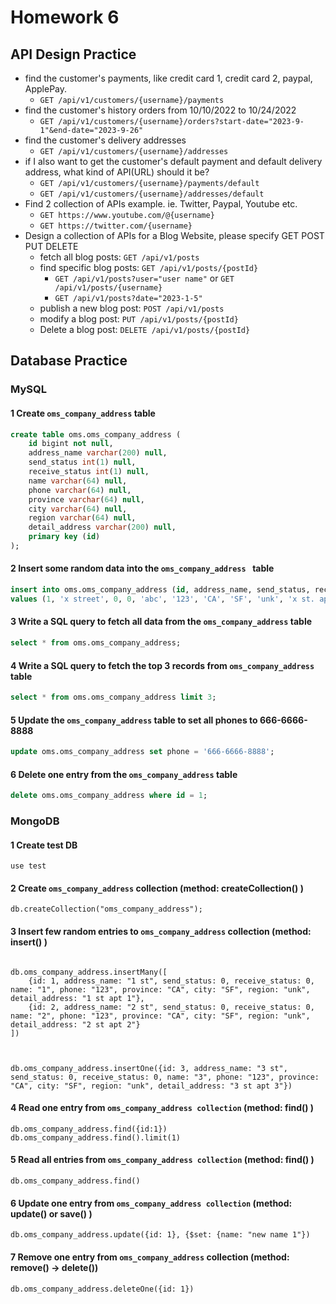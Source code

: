 # Homework 6



## API Design Practice



- find the customer's payments, like credit card 1, credit card 2, paypal, ApplePay.
  - `GET /api/v1/customers/{username}/payments`
- find the customer's history orders from 10/10/2022 to 10/24/2022
  - `GET /api/v1/customers/{username}/orders?start-date="2023-9-1"&end-date="2023-9-26"`
- find the customer's delivery addresses
  - `GET /api/v1/customers/{username}/addresses`
- if I also want to get the customer's default payment and default delivery address, what kind of API(URL) should it be?
  - `GET /api/v1/customers/{username}/payments/default`
  - `GET /api/v1/customers/{username}/addresses/default`
- Find 2 collection of APIs example. ie. Twitter, Paypal, Youtube etc.
  - `GET https://www.youtube.com/@{username}`
  - `GET https://twitter.com/{username}`
- Design a collection of APIs for a Blog Website, please specify GET POST PUT DELETE
  - fetch all blog posts: `GET /api/v1/posts`
  - find specific blog posts: `GET /api/v1/posts/{postId}`
    - `GET /api/v1/posts?user="user name"` or `GET /api/v1/posts/{username}`
    - `GET /api/v1/posts?date="2023-1-5"`
  - publish a new blog post: `POST /api/v1/posts`
  - modify a blog post: `PUT /api/v1/posts/{postId}`
  - Delete a blog post: `DELETE /api/v1/posts/{postId}`



## Database Practice



### MySQL



#### 1 Create  `oms_company_address`  table

```sql
create table oms.oms_company_address (
    id bigint not null,
    address_name varchar(200) null,
    send_status int(1) null,
    receive_status int(1) null,
    name varchar(64) null,
    phone varchar(64) null,
    province varchar(64) null,
    city varchar(64) null,
    region varchar(64) null,
    detail_address varchar(200) null,
    primary key (id)
);
```

#### 2 Insert some random data into the `oms_company_address ` table



```sql
insert into oms.oms_company_address (id, address_name, send_status, receive_status, name, phone, province, city, region, detail_address)
values (1, 'x street', 0, 0, 'abc', '123', 'CA', 'SF', 'unk', 'x st. apt 123');
```



#### 3 Write a SQL query to fetch all data from the `oms_company_address` table



```sql
select * from oms.oms_company_address;
```



#### 4 Write a SQL query to fetch the top 3 records from `oms_company_address`  table

  

```sql
select * from oms.oms_company_address limit 3;
```



#### 5 Update the `oms_company_address`  table to set all phones to 666-6666-8888



```sql
update oms.oms_company_address set phone = '666-6666-8888';
```



#### 6 Delete one entry from the `oms_company_address`  table



```sql
delete oms.oms_company_address where id = 1;
```



### MongoDB



#### 1 Create test DB



```mongodb
use test
```



#### 2 Create `oms_company_address` collection (method: createCollection() )



```mongodb
db.createCollection("oms_company_address");
```



#### 3 Insert few random entries to `oms_company_address` collection (method: insert() )



```mongodb

db.oms_company_address.insertMany([
    {id: 1, address_name: "1 st", send_status: 0, receive_status: 0, name: "1", phone: "123", province: "CA", city: "SF", region: "unk", detail_address: "1 st apt 1"},
    {id: 2, address_name: "2 st", send_status: 0, receive_status: 0, name: "2", phone: "123", province: "CA", city: "SF", region: "unk", detail_address: "2 st apt 2"}
])



db.oms_company_address.insertOne({id: 3, address_name: "3 st", send_status: 0, receive_status: 0, name: "3", phone: "123", province: "CA", city: "SF", region: "unk", detail_address: "3 st apt 3"})
```



#### 4 Read one entry from `oms_company_address collection` (method: find() )



```mongodb
db.oms_company_address.find({id:1})
db.oms_company_address.find().limit(1)
```



#### 5 Read all entries from `oms_company_address collection` (method: find() )



```mongodb
db.oms_company_address.find()
```

#### 

#### 6 Update one entry from `oms_company_address collection` (method: update() or save() )



```mongodb
db.oms_company_address.update({id: 1}, {$set: {name: "new name 1"})
```



#### 7 Remove one entry from `oms_company_address` collection (method: remove()  -> delete())



```mongodb
db.oms_company_address.deleteOne({id: 1})
```


